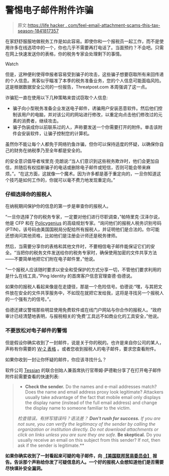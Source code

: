 # 警惕电子邮件附件诈骗

> 原文:[https://life hacker . com/feel-email-attachment-scams-this-tax-season-1841817357](https://lifehacker.com/beware-email-attachment-scams-this-tax-season-1841817357)

在家舒舒服服地做税务工作是如此容易。即使你和一个报税员一起工作，而不是使用许多在线选项中的一个，你也几乎不需要再打电话了。当面预约？不会吧。只需在网上快速发送你的表格，你的税务专家会处理剩下的事情。

Watch

但是，这种便利使得申报者容易受到骗子的攻击，这些骗子想要窃取所有来回传递的个人信息。黑客似乎瞄准了本季的税务准备业务，您的个人信息可能面临风险。这是根据数据安全公司的一份报告，Threatpost.com 本周强调了这一点。

诈骗犯一直在使用以下几种策略来尝试窃取个人信息:

*   骗子向小型税务准备企业发送电子邮件，诱骗用户安装恶意软件。然后他们控制该用户的电脑，并对该公司的网站进行修改，以重定向点击他们修改过的元素的消费者，继续攻击。
*   骗子伪装成你以前联系过的人，声称要发送一个你需要打开的附件。单击该附件会安装软件，让骗子控制您的计算机。

虽然你不能让每个人都免于网络钓鱼诈骗，但你可以保持适度的怀疑，以确保你自己的财务在纳税季乃至全年都是安全的。

的安全意识倡导者埃里克·克朗说:“当人们意识到这些税务欺诈时，他们会更加自信，并随后有权挂断骗子的电话或删除电子邮件或短信，否则可能会带来麻烦。”。“在这方面，这就像一个魔术。因为许多都是基于重定向的，一旦你知道这个技巧是如何工作的，你就可以毫不费力地发现重定向。”

### 仔细选择你的报税人

在纳税期间保护你的信息的第一步是审查你的报税人。

“一旦你选择了你的税务专家，一定要对他们进行尽职调查，”帕特里克·汉泽尔说，他是 CFP 和在 [Policygenius](https://www.policygenius.com/) 的高级规划专家。“询问他们的报税人税务识别号码(PTIN)，该号码由美国国税局分配给所有报税人，并证明他们是合法的。你可能还想询问其他资格，比如他们是注册会计师还是税务律师。

然后，当需要分享你的表格和其他文件时，不要相信电子邮件能保证它们的安全。“当把你的税务文件发送给你的税务专家时，确保使用加密的文件共享方法——不要简单地把它们附在电子邮件里，”他说。

“一个报税人应该随时要求以安全和受保护的方式分享一切，不管他们要求利用的是什么在线工具，”Ping Identity 的首席客户信息官理查德·伯德说。

如果你的报税人看起来像是在走捷径，那是一个危险信号。伯德说:“嘿，与其把文件放在安全的文件共享服务中，不如现在就把它发给我，这将是寻找另一个报税人的一个强有力的信号。”。

伯德还建议警惕那些明显使用免费软件或在线门户网站与你合作的报税人。“政府审计已经清楚地表明，与报税相关的‘免费’工具远不如商业化的工具安全，”他说。

### 不要放松对电子邮件的警惕

但是假设你确实收到了一封邮件，说是关于你的税的。也许是来自你公司的某人，声称有你需要的 [W-2 表格](https://www.irs.gov/newsroom/employers-should-be-aware-of-w-2-scam-protect-employee-information) 。或者您收到报税人的电子邮件，要求您查看附件。

如果你收到一封让你怀疑的邮件，你应该寻找什么？

软件公司 [Tessian](https://www.tessian.com/) 的联合创始人兼首席执行官蒂姆·萨德勒分享了在打开电子邮件附件前需要查看的快速列表:

> *   **Check the sender.** Do the names and e-mail addresses match? Does the name and email address proxy look legitimate? Attackers usually take advantage of the fact that mobile email only displays the display name (instead of the full email address) and change the display name to someone familiar to the victim.
> 
> **检查错误。有拼写错误吗？语法差？*   **Don't rush for success.** If you are not sure, you can verify the legitimacy of the sender by calling the organization or institution directly. Do not download attachments or click on links unless you are sure they are safe.*   **Be skeptical.** Do you usually receive an email on this subject from this sender? If not, then ask if the sender is legitimate.**

**如果你确实收到了一封看起来可疑的电子邮件，向 [【美国联邦贸易委员会】](https://www.consumer.ftc.gov/articles/how-recognize-and-avoid-phishing-scams#report) 报告。告诉那个声称给你发了可疑信息的人。一个好的报税人会想知道他们是否需要尽快填补安全漏洞。**